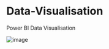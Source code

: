 # Data-Visualisation
Power BI Data Visualisation

![image](https://github.com/user-attachments/assets/08f0358e-99ce-4a7a-b465-033f91179169)
